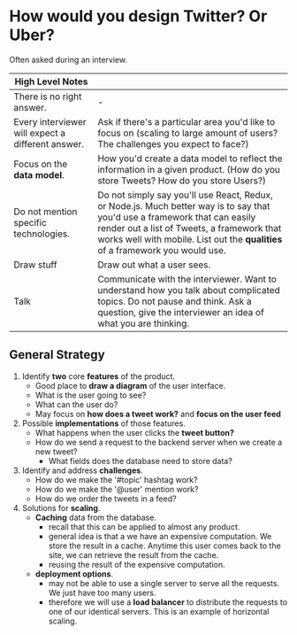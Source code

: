# How would you design Twitter? Or Uber?

Often asked during an interview. 

| **High Level Notes**                              |                                                                                                                                                                                                                                                             |
| ------------------------------------------------- | ----------------------------------------------------------------------------------------------------------------------------------------------------------------------------------------------------------------------------------------------------------- |
| There is no right answer.                         | -                                                                                                                                                                                                                                                           |
| Every interviewer will expect a different answer. | Ask if there's a particular area you'd like to focus on (scaling to large amount of users? The challenges you expect to face?)                                                                                                                              |
| Focus on the **data model**.                      | How you'd create a data model to reflect the information in a given product. (How do you store Tweets?  How do you store Users?)                                                                                                                            |
| Do not mention specific technologies.             | Do not simply say you'll use React, Redux, or Node.js.  Much better way is to say that you'd use a framework that can easily render out a list of Tweets, a framework that works well with mobile. List out the **qualities** of a framework you would use. |
| Draw stuff                                        | Draw out what a user sees.                                                                                                                                                                                                                                  |
| Talk                                              | Communicate with the interviewer. Want to understand how you talk about complicated topics. Do not pause and think. Ask a question, give the interviewer an idea of what you are thinking.                                                                  |

## General Strategy

1. Identify **two** core **features** of the product.
    - Good place to **draw a diagram** of the user interface.
    - What is the user going to see?
    - What can the user do?
    - May focus on **how does a tweet work?** and **focus on the user feed**
2. Possible **implementations** of those features.
    - What happens when the user clicks the **tweet button?**
    - How do we send a request to the backend server when we create a new tweet?
      - What fields does the database need to store data?
3. Identify and address **challenges**.
    - How do we make the '#topic' hashtag work?
    - How do we make the '@user' mention work?
    - How do we order the tweets in a feed?
4. Solutions for **scaling**.
    - **Caching** data from the database.
      - recall that this can be applied to almost any product.
      - general idea is that a we have an expensive computation. We store the result in a cache. Anytime this user comes back to the site, we can retrieve the result from the cache.
      - reusing the result of the expensive computation.
    - **deployment options**.
      - may not be able to use a single server to serve all the requests. We just have too many users. 
      - therefore we will use a **load balancer** to distribute the requests to one of our identical servers. This is an example of horizontal scaling. 